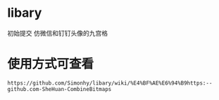 # libary
初始提交  仿微信和钉钉头像的九宫格
# 使用方式可查看 
    https://github.com/Simonhy/libary/wiki/%E4%BF%AE%E6%94%B9https:--github.com-SheHuan-CombineBitmaps
